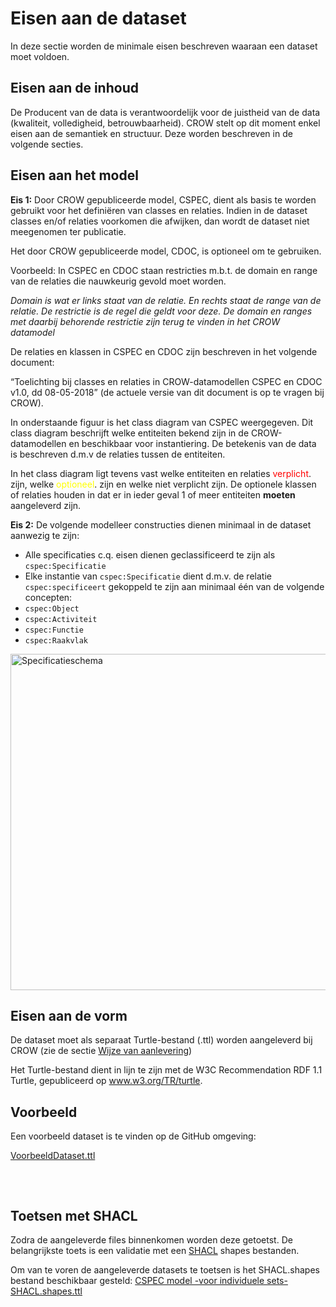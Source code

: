 # Eisen aan de dataset

In deze sectie worden de minimale eisen beschreven waaraan een dataset moet voldoen.

## Eisen aan de inhoud

De <a>Producent</a> van de data is verantwoordelijk voor de juistheid van de data (kwaliteit, volledigheid, betrouwbaarheid).
CROW stelt op dit moment enkel eisen aan de semantiek en structuur. Deze worden beschreven in de volgende secties. 

## Eisen aan het model 
<b>Eis 1:</b> Door CROW gepubliceerde model, <a>CSPEC</a>, dient als basis te worden gebruikt voor het definiëren van classes en relaties. Indien in de dataset classes en/of relaties voorkomen die afwijken, dan wordt de dataset niet meegenomen ter publicatie.

Het door CROW gepubliceerde model, <a>CDOC</a>, is optioneel om te gebruiken.

Voorbeeld:
In <a>CSPEC</a> en <a>CDOC</a> staan restricties m.b.t. de domain en range van de relaties die nauwkeurig gevold moet worden.
<p class="note" title="Domain, Ranges en restricties">
	<i>Domain is wat er links staat van de relatie. En rechts staat de range van de relatie. De restrictie is de regel die geldt voor deze. De domain en ranges met daarbij behorende restrictie zijn terug te vinden in het CROW datamodel</i>
  </p>	

De relaties en klassen in <a>CSPEC</a> en <a>CDOC</a> zijn beschreven in het volgende document: 
<p class="ednote" title="This section will be reformatted">
	“Toelichting bij classes en relaties in CROW-datamodellen <a>CSPEC</a> en <a>CDOC</a> v1.0, dd 08-05-2018” (de actuele versie van dit document is op te vragen bij CROW).
  </p>
  

In onderstaande figuur is het class diagram van <a>CSPEC</a> weergegeven. Dit class diagram beschrijft welke entiteiten bekend zijn in de CROW-datamodellen en beschikbaar voor instantiering. De betekenis van de data is beschreven d.m.v  de relaties tussen de entiteiten.

In het class diagram ligt tevens vast welke entiteiten en relaties <span style="color:red">verplicht</span>. zijn, welke <span style="color:yellow">optioneel</span>. zijn en welke niet verplicht zijn. De optionele klassen of relaties houden in dat er in ieder geval 1 of meer entiteiten <b>moeten</b> aangeleverd zijn. 


<b>Eis 2:</b>  De volgende modelleer constructies dienen minimaal in de dataset aanwezig te zijn:
* Alle specificaties c.q. eisen dienen geclassificeerd te zijn als `cspec:Specificatie`
* Elke instantie van `cspec:Specificatie` dient d.m.v. de relatie `cspec:specificeert` gekoppeld te zijn aan minimaal &#233;&#233;n van de volgende concepten:
 * `cspec:Object`
 * `cspec:Activiteit`
 * `cspec:Functie`
 * `cspec:Raakvlak`

<img src="Aanleverspecs_specificatieschema.png" alt="Specificatieschema" style="width:764px;height:538px;">

## Eisen aan de vorm

De dataset moet als separaat Turtle-bestand (.ttl) worden aangeleverd bij CROW (zie de sectie [Wijze van aanlevering](#3))

Het Turtle-bestand dient in lijn te zijn met de W3C Recommendation RDF 1.1 Turtle, gepubliceerd op  <a href="http://www.w3.org/TR/turtle/">www.w3.org/TR/turtle</a>.

## Voorbeeld

Een voorbeeld dataset is te vinden op de GitHub omgeving: 

[VoorbeeldDataset.ttl](https://github.com/Stichting-CROW/Contracteisen/blob/master/voorbeeldDataset.ttl)

<aside class="example" title="Snipped uit voorbeeldDataset.ttl">
<pre id="voorbeeldDataset snipped">
	<code   class="turtle"
			data-include-format="text"
			data-include="voorbeeldDataset snipped.ttl"></code>
  </pre>
</aside>

## Toetsen met SHACL

Zodra de aangeleverde files binnenkomen worden deze getoetst. De belangrijkste toets is een validatie met een [SHACL](https://www.w3.org/TR/shacl) shapes bestanden.

Om van te voren de aangeleverde datasets te toetsen is het SHACL.shapes bestand beschikbaar gesteld:
[CSPEC model -voor individuele sets- SHACL.shapes.ttl](https://github.com/Stichting-CROW/Contracteisen/blob/master/CSPEC%20model%20-voor%20individuele%20sets-%20SHACL.shapes.ttl)
